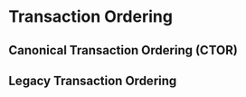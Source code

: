 # Transaction Ordering


## Canonical Transaction Ordering (CTOR)


## Legacy Transaction Ordering

